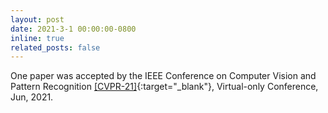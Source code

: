 ```yaml
---
layout: post
date: 2021-3-1 00:00:00-0800
inline: true
related_posts: false
---
```


One paper was accepted by the IEEE Conference on Computer Vision and Pattern Recognition [[CVPR-21]](https://cvpr2021.thecvf.com/){:target="\_blank"}, Virtual-only Conference, Jun, 2021.
